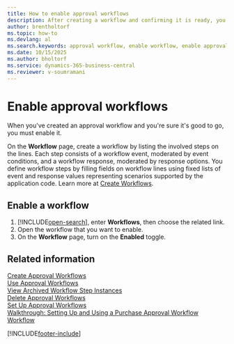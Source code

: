 ```yaml
---
title: How to enable approval workflows
description: After creating a workflow and confirming it is ready, you must enable it to begin using the workflow.
author: brentholtorf
ms.topic: how-to
ms.devlang: al
ms.search.keywords: approval workflow, enable workflow, enable approval workflow
ms.date: 10/15/2025
ms.author: bholtorf
ms.service: dynamics-365-business-central
ms.reviewer: v-soumramani
---
```


# Enable approval workflows

When you've created an approval workflow and you're sure it's good to go, you must enable it.  

On the **Workflow** page, create a workflow by listing the involved steps on the lines. Each step consists of a workflow event, moderated by event conditions, and a workflow response, moderated by response options. You define workflow steps by filling fields on workflow lines using fixed lists of event and response values representing scenarios supported by the application code. Learn more at [Create Workflows](across-how-to-create-workflows.md).  

## Enable a workflow

1. [!INCLUDE[open-search](includes/open-search.md)], enter **Workflows**, then choose the related link.  
2. Open the workflow that you want to enable.  
3. On the **Workflow** page, turn on the **Enabled** toggle.  

## Related information

[Create Approval Workflows](across-how-to-create-workflows.md)  
[Use Approval Workflows](across-use-workflows.md)  
[View Archived Workflow Step Instances](across-how-to-view-archived-workflow-step-instances.md)  
[Delete Approval Workflows](across-how-to-delete-workflows.md)  
[Set Up Approval Workflows](across-set-up-workflows.md)  
[Walkthrough: Setting Up and Using a Purchase Approval Workflow](walkthrough-setting-up-and-using-a-purchase-approval-workflow.md)  
[Workflow](across-workflow.md)  

[!INCLUDE[footer-include](includes/footer-banner.md)]
